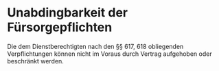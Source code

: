 # Unabdingbarkeit der Fürsorgepflichten

Die dem Dienstberechtigten nach den §§ 617, 618 obliegenden Verpflichtungen können nicht im Voraus durch Vertrag aufgehoben oder beschränkt werden.